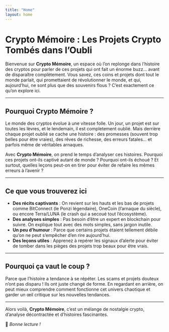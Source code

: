 ```yaml
---
title: "Home"
layout: home
---
```


# Crypto Mémoire : Les Projets Crypto Tombés dans l’Oubli

Bienvenue sur **Crypto Mémoire**, un espace où l’on replonge dans l’histoire des cryptos pour parler de ces projets qui ont fait un énorme buzz… avant de disparaître complètement. Vous savez, ces coins et projets dont tout le monde parlait, qui promettaient de révolutionner le monde, et qui, aujourd’hui, ne sont plus que des souvenirs flous ? C’est exactement ce qu’on explore ici.

---

## Pourquoi Crypto Mémoire ?

Le monde des cryptos évolue à une vitesse folle. Un jour, un projet est sur toutes les lèvres, et le lendemain, il est completement oublié. Mais derrière chaque projet oublié se cache une histoire : des promesses (souvent trop belles pour être vraies), des rêves de richesse, des erreurs fatales… et parfois même de véritables arnaques.

Avec **Crypto Mémoire**, on prend le temps d’analyser ces histoires. Pourquoi ces projets ont-ils captivé autant de monde ? Pourquoi ont-ils échoué ? Et surtout, quelles leçons peut-on en tirer pour éviter de refaire les mêmes erreurs à l’avenir ?

---

## Ce que vous trouverez ici

- **Des récits captivants** : On revient sur les hauts et les bas de projets comme BitConnect (le Ponzi légendaire), OneCoin (l’arnaque du siècle), ou encore Terra/LUNA (le crash qui a secoué tout l’écosystème).
- **Des analyses simples** : Pas besoin d’être un expert en blockchain pour suivre. On explique tout avec des mots simples, sans jargon inutile.
- **Un peu d’humour** : Parce que certains projets étaient tellement débile qu’on ne peut s’empêcher d’en rire aujourd’hui.
- **Des leçons utiles** : Apprenez à repérer les signaux d’alerte pour éviter de tomber dans les pièges des projets trop beaux pour être vrais.

---

## Pourquoi ça vaut le coup ?

Parce que l’histoire a tendance à se répéter. Les scams et projets douteux n’ont pas disparu ! Ils ont juste changé de forme. En regardant en arrière, on peut mieux comprendre comment fonctionne cet univers chaotique et garder un œil critique sur les nouvelles tendances.

---

Alors voilà, **Crypto Mémoire**, c’est un mélange de nostalgie crypto, d’analyse décontractée et d’histoires fascinantes.

🚀 *Bonne lecture !*
